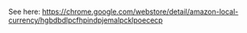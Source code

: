 See here: https://chrome.google.com/webstore/detail/amazon-local-currency/hgbdbdlpcfhpindpjemalpcklpoececp